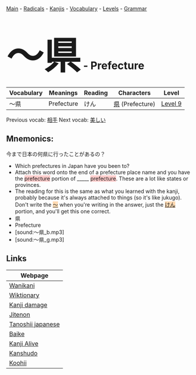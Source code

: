 <style> bigfont {font-size: 100px}</style>
[Main](../README.md) -
[Radicals](../radicals.md) -
[Kanjis](../kanjis.md) -
[Vocabulary](../vocabulary.md) -
[Levels](../levels.md) -
[Grammar](../grammar.md)
# <bigfont> 〜県</bigfont> - Prefecture 

| Vocabulary | Meanings | Reading | Characters | Level |
| --- | --- | --- | --- | --- |
| 〜県 | Prefecture | けん |  [県](../kanjis/県.md) (Prefecture) | [Level 9](../levels/wk_level9.md) |

Previous vocab: [相手](相手.md) Next vocab: [美しい](美しい.md) 

## Mnemonics:
今まで日本の何県に行ったことがあるの？
* Which prefectures in Japan have you been to?
* Attach this word onto the end of a prefecture place name and you have the <span style="background-color:#ffcccb"> prefecture</span> portion of _____ <span style="background-color:#ffcccb"> prefecture</span>. These are a lot like states or provinces.
* The reading for this is the same as what you learned with the kanji, probably because it's always attached to things (so it's like jukugo). Don't write the <span style="background-color:#fed8b1"> [〜](https://jisho.org/search/〜)</span> when you're writing in the answer, just the <span style="background-color:#fed8b1"> [けん](https://jisho.org/search/けん)</span> portion, and you'll get this one correct.
* 県
* Prefecture
* [sound:〜県_b.mp3]
* [sound:〜県_g.mp3]


## Links 

| Webpage |
| --- |
| [Wanikani          ](https://www.wanikani.com/kanji/〜県) |
| [Wiktionary        ](https://en.wiktionary.org/wiki/〜県) |
| [Kanji damage      ](http://www.kanjidamage.com/kanji/search?utf8=✓&q=〜県) |
| [Jitenon           ](https://jitenon.com/kanji/〜県) |
| [Tanoshii japanese ](https://www.tanoshiijapanese.com/dictionary/kanji.cfm?k=〜県) |
| [Baike             ](https://baike.baidu.com/item/〜県) |
| [Kanji Alive       ](https://app.kanjialive.com/〜県) |
| [Kanshudo          ](https://www.kanshudo.com/searchmn?q=〜県) |
| [Koohii            ](https://kanji.koohii.com/study/kanji/〜県) |
